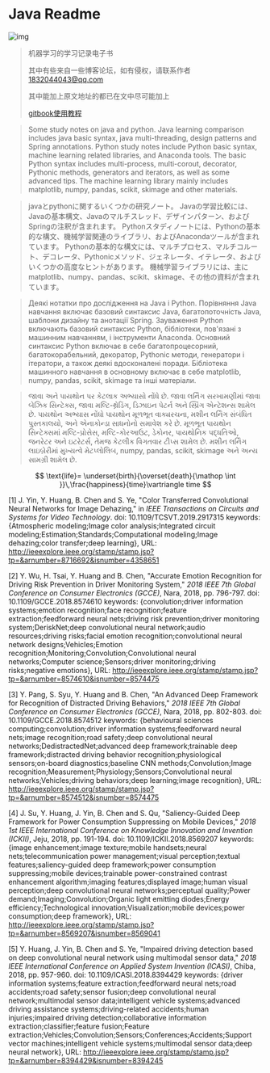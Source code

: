 # Java Readme

 ![img]( https://upload-images.jianshu.io/upload_images/15675864-952291e89189c8a8.jpg ) 

> 机器学习的学习记录电子书
>
> 其中有些来自一些博客论坛，如有侵权，请联系作者 1832044043@qq.com
>
> 其中能加上原文地址的都已在文中尽可能加上
>
> [gitbook使用教程](http://gitbook.zhangjikai.com/ )

> Some study notes on java and python.
> Java learning comparison includes java basic syntax, java multi-threading, design patterns and Spring annotations.
> Python study notes include Python basic syntax, machine learning related libraries, and Anaconda tools.
> The basic Python syntax includes multi-process, multi-corout, decorator, Pythonic methods, generators and iterators, as well as some advanced tips.
> The machine learning library mainly includes matplotlib, numpy, pandas, scikit, skimage and other materials.

> javaとpythonに関するいくつかの研究ノート。
> Javaの学習比較には、Javaの基本構文、Javaのマルチスレッド、デザインパターン、およびSpringの注釈が含まれます。
> Pythonスタディノートには、Pythonの基本的な構文、機械学習関連のライブラリ、およびAnacondaツールが含まれています。
> Pythonの基本的な構文には、マルチプロセス、マルチコルート、デコレータ、Pythonicメソッド、ジェネレータ、イテレータ、およびいくつかの高度なヒントがあります。
> 機械学習ライブラリには、主にmatplotlib、numpy、pandas、scikit、skimage、その他の資料が含まれています。

> Деякі нотатки про дослідження на Java і Python.
> Порівняння Java навчання включає базовий синтаксис Java, багатопоточність Java, шаблони дизайну та анотації Spring.
> Зауваження Python включають базовий синтаксис Python, бібліотеки, пов'язані з машинним навчанням, і інструменти Anaconda.
> Основний синтаксис Python включає в себе багатопроцесорний, багатокорабельний, декоратор, Pythonic методи, генератори і ітератори, а також деякі вдосконалені поради.
> Бібліотека машинного навчання в основному включає в себе matplotlib, numpy, pandas, scikit, skimage та інші матеріали.

> જાવા અને પાયથોન પર કેટલાક અભ્યાસો નોંધે છે.
> જાવા લર્નિંગ સરખામણીમાં જાવા બેઝિક સિન્ટેક્સ, જાવા મલ્ટિ-થ્રેડિંગ, ડિઝાઇન પેટર્ન અને સ્પ્રિંગ એન્ટેશન્સ શામેલ છે.
> પાયથોન અભ્યાસ નોંધો પાયથોન મૂળભૂત વાક્યરચના, મશીન લર્નિંગ સંબંધિત પુસ્તકાલયો, અને એનાકોન્ડા સાધનોનો સમાવેશ કરે છે.
> મૂળભૂત પાયથોન સિન્ટેક્સમાં મલ્ટિ-પ્રોસેસ, મલ્ટિ-કોરઆઉટ, ડેકોનર, પાયથોનિક પદ્ધતિઓ, જનરેટર અને ઇટરેટર્સ, તેમજ કેટલીક વિગતવાર ટીપ્સ શામેલ છે.
> મશીન લર્નિંગ લાઇબ્રેરીમાં મુખ્યત્વે મેટપ્લોલિબ, numpy, pandas, scikit, skimage અને અન્ય સામગ્રી શામેલ છે.

$$
\text{life}= \underset{birth}{\overset{death}{\mathop
\int }}\,\frac{happiness}{time}\vartriangle time
$$



[1] J. Yin, Y. Huang, B. Chen and S. Ye, "Color Transferred Convolutional Neural Networks for Image Dehazing," in *IEEE Transactions on Circuits and Systems for Video Technology*.
doi: 10.1109/TCSVT.2019.2917315
keywords: {Atmospheric modeling;Image color analysis;Integrated circuit modeling;Estimation;Standards;Computational modeling;Image dehazing;color transfer;deep learning},
URL: http://ieeexplore.ieee.org/stamp/stamp.jsp?tp=&arnumber=8716692&isnumber=4358651

[2] Y. Wu, H. Tsai, Y. Huang and B. Chen, "Accurate Emotion Recognition for Driving Risk Prevention in Driver Monitoring System," *2018 IEEE 7th Global Conference on Consumer Electronics (GCCE)*, Nara, 2018, pp. 796-797.
doi: 10.1109/GCCE.2018.8574610
keywords: {convolution;driver information systems;emotion recognition;face recognition;feature extraction;feedforward neural nets;driving risk prevention;driver monitoring system;DeriskNet;deep convolutional neural network;audio resources;driving risks;facial emotion recognition;convolutional neural network designs;Vehicles;Emotion recognition;Monitoring;Convolution;Convolutional neural networks;Computer science;Sensors;driver monitoring;driving risks;negative emotions},
URL: http://ieeexplore.ieee.org/stamp/stamp.jsp?tp=&arnumber=8574610&isnumber=8574475

[3] Y. Pang, S. Syu, Y. Huang and B. Chen, "An Advanced Deep Framework for Recognition of Distracted Driving Behaviors," *2018 IEEE 7th Global Conference on Consumer Electronics (GCCE)*, Nara, 2018, pp. 802-803.
doi: 10.1109/GCCE.2018.8574512
keywords: {behavioural sciences computing;convolution;driver information systems;feedforward neural nets;image recognition;road safety;deep convolutional neural networks;DedistractedNet;advanced deep framework;trainable deep framework;distracted driving behavior recognition;physiological sensors;on-board diagnostics;baseline CNN methods;Convolution;Image recognition;Measurement;Physiology;Sensors;Convolutional neural networks;Vehicles;driving behaviors;deep learning;image recognition},
URL: http://ieeexplore.ieee.org/stamp/stamp.jsp?tp=&arnumber=8574512&isnumber=8574475

[4] J. Su, Y. Huang, J. Yin, B. Chen and S. Qu, "Saliency-Guided Deep Framework for Power Consumption Suppressing on Mobile Devices," *2018 1st IEEE International Conference on Knowledge Innovation and Invention (ICKII)*, Jeju, 2018, pp. 191-194.
doi: 10.1109/ICKII.2018.8569207
keywords: {image enhancement;image texture;mobile handsets;neural nets;telecommunication power management;visual perception;textual features;saliency-guided deep framework;power consumption suppressing;mobile devices;trainable power-constrained contrast enhancement algorithm;imaging features;displayed image;human visual perception;deep convolutional neural networks;perceptual quality;Power demand;Imaging;Convolution;Organic light emitting diodes;Energy efficiency;Technological innovation;Visualization;mobile devices;power consumption;deep framework},
URL: http://ieeexplore.ieee.org/stamp/stamp.jsp?tp=&arnumber=8569207&isnumber=8569041

[5] Y. Huang, J. Yin, B. Chen and S. Ye, "Impaired driving detection based on deep convolutional neural network using multimodal sensor data," *2018 IEEE International Conference on Applied System Invention (ICASI)*, Chiba, 2018, pp. 957-960.
doi: 10.1109/ICASI.2018.8394429
keywords: {driver information systems;feature extraction;feedforward neural nets;road accidents;road safety;sensor fusion;deep convolutional neural network;multimodal sensor data;intelligent vehicle systems;advanced driving assistance systems;driving-related accidents;human injuries;impaired driving detection;collaborative information extraction;classifier;feature fusion;Feature extraction;Vehicles;Convolution;Sensors;Conferences;Accidents;Support vector machines;intelligent vehicle systems;multimodal sensor data;deep neural network},
URL: http://ieeexplore.ieee.org/stamp/stamp.jsp?tp=&arnumber=8394429&isnumber=8394245

